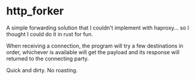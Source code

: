 # http_forker

A simple forwarding solution that I couldn't implement with haproxy... so I thought I could do it in rust for fun.

When receiving a connection, the program will try a few destinations in order, whichever is available will get the payload and its response will returned to the connecting party.

Quick and dirty. No roasting.
